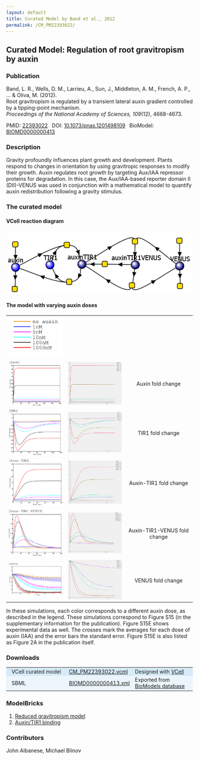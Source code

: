 ```yaml
---
layout: default
title: Curated Model by Band et al., 2012
permalink: /CM_PM22393022/
---
```

## Curated Model: Regulation of root gravitropism by auxin

### Publication 

Band, L. R., Wells, D. M., Larrieu, A., Sun, J., Middleton, A. M., French, A. P., ... & Oliva, M. (2012). <br />
Root gravitropism is regulated by a transient lateral auxin gradient controlled by a tipping-point mechanism. <br />
<i>Proceedings of the National Academy of Sciences, 109</i>(12), 4668-4673.

 PMID: <a href="https://www.ncbi.nlm.nih.gov/pubmed/?term=22393022">22393022</a>&ensp; 
 DOI: <a href="https://doi.org/10.1073/pnas.1201498109">10.1073/pnas.1201498109</a>&ensp;
 BioModel: <a href="https://www.ebi.ac.uk/biomodels/BIOMD0000000413">BIOMD0000000413</a><br />

### Description

Gravity profoundly influences plant growth and development. Plants respond to changes in orientation by using gravitropic responses to modify their growth. Auxin regulates root growth by targeting Aux/IAA repressor proteins for degradation. In this case, the Aux/IAA-based reporter domain II (DII)-VENUS was used in conjunction with a mathematical model to quantify auxin redistribution following a gravity stimulus. 

### The curated model

#### VCell reaction diagram

<center><a href="https://modelbricks.github.io/images/Vcellimages/CM_PM22393022.PNG"><img width="500" src="/images/Vcellimages/CM_PM22393022.PNG"/></a></center>

#### The model with varying auxin doses

<center>
 <table>
  <td align="center"<a href="https://modelbricks.github.io/images/publications/CM_PM22393022_FigS15Legend.PNG"><img width="250" src="/images/publications/CM_PM22393022_FigS15Legend.PNG"/></a></td>
  <tr>
  <td align="center" width="300"><a href="https://modelbricks.github.io/images/publications/CM_PM22393022_FigS15A.PNG"><img width="250" src="/images/publications/CM_PM22393022_FigS15A.PNG"/></a></td>
    <td align="center" width="300"><a href="https://modelbricks.github.io/images/Vcellimages/CM_PM22393022_VCellSimA.PNG"><img width="250" src="/images/Vcellimages/CM_PM22393022_VCellSimA.PNG"/></a></td>
  <td align="center" width="300">Auxin fold change</td>
</tr>
<tr>
   <td align="center" width="300"><a href="https://modelbricks.github.io/images/publications/CM_PM22393022_FigS15B.PNG"><img width="250" src="/images/publications/CM_PM22393022_FigS15B.PNG"/></a></td>
    <td align="center" width="300"><a href="https://modelbricks.github.io/images/Vcellimages/CM_PM22393022_VCellSimB.PNG"><img width="250" src="/images/Vcellimages/CM_PM22393022_VCellSimB.PNG"/></a></td>
  <td align="center" width="300">TIR1 fold change</td>
  </tr>
  <tr>
     <td align="center" width="300"><a href="https://modelbricks.github.io/images/publications/CM_PM22393022_FigS15C.PNG"><img width="250" src="/images/publications/CM_PM22393022_FigS15C.PNG"/></a></td>
    <td align="center" width="300"><a href="https://modelbricks.github.io/images/Vcellimages/CM_PM22393022_VCellSimC.PNG"><img width="250" src="/images/Vcellimages/CM_PM22393022_VCellSimC.PNG"/></a></td>
  <td align="center" width="300">Auxin-TIR1 fold change</td>
  </tr>
  <tr>
     <td align="center" width="300"><a href="https://modelbricks.github.io/images/publications/CM_PM22393022_FigS15D.PNG"><img width="250" src="/images/publications/CM_PM22393022_FigS15D.PNG"/></a></td>
    <td align="center" width="300"><a href="https://modelbricks.github.io/images/Vcellimages/CM_PM22393022_VCellSimD.PNG"><img width="250" src="/images/Vcellimages/CM_PM22393022_VCellSimD.PNG"/></a></td>
  <td align="center" width="300">Auxin-TIR1-VENUS fold change</td>
  </tr>
  <tr>
     <td align="center" width="300"><a href="https://modelbricks.github.io/images/publications/CM_PM22393022_FigS15E.PNG"><img width="250" src="/images/publications/CM_PM22393022_FigS15E.PNG"/></a></td>
    <td align="center" width="300"><a href="https://modelbricks.github.io/images/Vcellimages/CM_PM22393022_VCellSimE.PNG"><img width="250" src="/images/Vcellimages/CM_PM22393022_VCellSimE.PNG"/></a></td>
  <td align="center" width="300">VENUS fold change</td>
  </tr>
 </table>
 </center>


In these simulations, each color corresponds to a different auxin dose, as described in the legend. These simulations correspond to Figure S15 (in the supplementary information for the publication). Figure S15E shows experimental data as well. The crosses mark the averages for each dose of auxin (IAA) and the error bars the standard error. Figure S15E is also listed as Figure 2A in the publication itself. 
 
### Downloads
<center>
 <table>
  <td width="33%" bgcolor="#D6EAF8">&nbsp; VCell curated model </td>
  <td width="33%" bgcolor="#D6EAF8"><a href="/modelbricks/VCML_SBMLfiles/CM_PM22393022.vcml">CM_PM22393022.vcml</a></td>
  <td width="33%" bgcolor="#D6EAF8"> Designed with <a href="http://vcell.org"> VCell</a></td>
  <tr>
   <td bgcolor="#EBF5FB">&nbsp; SBML </td>
   <td bgcolor="#EBF5FB"><a href="/modelbricks/VCML_SBMLfiles/BIOMD0000000413.xml">BIOMD0000000413.xml</a></td>
   <td bgcolor="#EBF5FB"> Exported from <a href="https://www.ebi.ac.uk/biomodels/BIOMD0000000413">BioModels database</a></td>
  </tr>
 </table>
</center>

### ModelBricks

<ol>
 <li> <a href="http://modelbricks.org/CM_PM22393022_MB1/">Reduced gravitropism model</a> </li>
 <li> <a href="http://modelbricks.org/CM_PM22393022_MB2/">Auxin/TIR1 binding</a> </li>
</ol>

### Contributors
John Albanese, Michael Blinov
